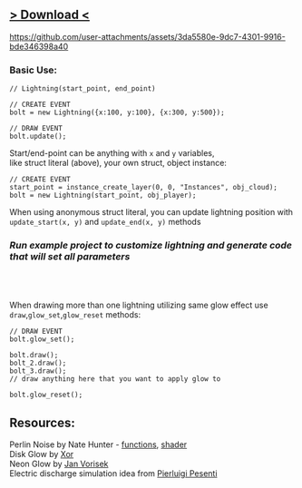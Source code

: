 ## [> Download <](https://github.com/kleof/LightningMaker/archive/refs/heads/main.zip)
 

https://github.com/user-attachments/assets/3da5580e-9dc7-4301-9916-bde346398a40


### Basic Use:
```gml
// Lightning(start_point, end_point)

// CREATE EVENT
bolt = new Lightning({x:100, y:100}, {x:300, y:500});

// DRAW EVENT
bolt.update();
```
Start/end-point can be anything with `x` and `y` variables,  
like struct literal (above), your own struct, object instance:
```gml
// CREATE EVENT
start_point = instance_create_layer(0, 0, "Instances", obj_cloud);
bolt = new Lightning(start_point, obj_player);
```
When using anonymous struct literal, you can update lightning position with `update_start(x, y)` and `update_end(x, y)` methods

### _Run example project to customize lightning and generate code that will set all parameters_
\
\
\
When drawing more than one lightning utilizing same glow effect use `draw`,`glow_set`,`glow_reset` methods:
```gml
// DRAW EVENT
bolt.glow_set();

bolt.draw();
bolt_2.draw();
bolt_3.draw();
// draw anything here that you want to apply glow to

bolt.glow_reset();
```

## Resources:
Perlin Noise by Nate Hunter - [functions](https://github.com/badwrongg/gm_camera_and_views/blob/main/scripts/perlin_noise_lib/perlin_noise_lib.gml), [shader](https://github.com/badwrongg/gm_camera_and_views/tree/main/shaders/shd_perlin_noise_glsl_es)  
Disk Glow by [Xor](https://github.com/XorDev)  
Neon Glow by [Jan Vorisek](https://github.com/odditica/NeonGlow)  
Electric discharge simulation idea from [Pierluigi Pesenti](https://web.archive.org/web/20110802053412/http://blog.oaxoa.com/2009/04/26/actionscript-3-lightning-class-step-2/)  

